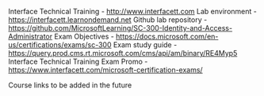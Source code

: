 Interface Technical Training - http://www.interfacett.com
Lab environment - https://interfacett.learnondemand.net
Github lab repository - https://github.com/MicrosoftLearning/SC-300-Identity-and-Access-Administrator
Exam Objectives - https://docs.microsoft.com/en-us/certifications/exams/sc-300
Exam study guide - https://query.prod.cms.rt.microsoft.com/cms/api/am/binary/RE4Myp5
Interface Technical Training Exam Promo - https://www.interfacett.com/microsoft-certification-exams/

Course links to be added in the future